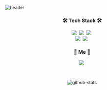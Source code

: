 ![header](https://capsule-render.vercel.app/api?type=waving&height=200&text=Mun_Sunouk&fontAlign=74&fontAlignY=40&color=gradient)

<h3 align="center">🛠 Tech Stack 🛠</h3>


<p align="center">
  <img src="https://img.shields.io/badge/Rust-000000?style=flat-square&logo=rust&logoColor=white"/></a>&nbsp
  <img src="https://shields.io/badge/TypeScript-3178C6.svg?style=flat-square&logo=TypeScript&logoColor=white"/></a>&nbsp 
  <img src="https://img.shields.io/badge/Python-3766AB?style=flat-square&logo=Python&logoColor=white"/></a>&nbsp
  <br>
  <img src="https://img.shields.io/badge/Node.js-43853D?style=flat-square&logo=node.js&logoColor=white"/></a>&nbsp
  <img src="https://img.shields.io/badge/aws-333664?style=flat-square&logo=amazon-aws&logoColor=white"/></a>&nbsp 
</p>


<h3 align="center"> 🦄 Me 🦄 </h3>
<p align="center">
  <a href="https://www.linkedin.com/in/sunouk-mun-854b5219a/"><img src="https://img.shields.io/badge/-LinkedIn-0A66C2?style=flat-square&logo=linkedin&logoColor=white&link=https://www.linkedin.com/in/%EC%84%A0%EC%9A%B1-%EB%AC%B8-854b5219a/"/></a>&nbsp
</p>

<br>

<div align="center" style="text-align:center">  

  ![github-stats](https://github-readme-stats.vercel.app/api?username=Munsunouk&count_private=true&theme=algolia)

</div>

<br>
